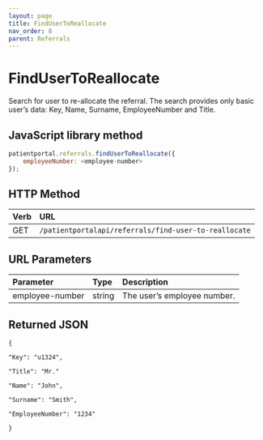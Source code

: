 ```yaml
---
layout: page
title: FindUserToReallocate
nav_order: 8
parent: Referrals
---
```


# FindUserToReallocate

Search for user to re-allocate the referral. The search provides only basic user’s data: Key, Name, Surname, EmployeeNumber and Title.

## JavaScript library method

```javascript
patientportal.referrals.findUserToReallocate({
    employeeNumber: <employee-number>
});
```

## HTTP Method

| Verb | URL                                               |
|:-----|:--------------------------------------------------|
| GET | `/patientportalapi/referrals/find-user-to-reallocate` |

## URL Parameters

| Parameter | Type   | Description                                                 |
|:----------|:-------|:------------------------------------------------------------|
| employee-number | string | The user’s employee number. |

## Returned JSON

```
{

"Key": "u1324",

"Title": "Mr."

"Name": "John",

"Surname": "Smith",

"EmployeeNumber": "1234"

}
```
